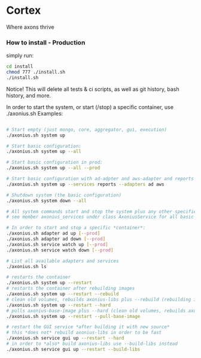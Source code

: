 # Cortex
Where axons thrive

### How to install - Production

simply run: 
```bash
cd install
chmod 777 ./install.sh
./install.sh 
```

Notice! This will delete all tests & ci scripts, as well as git history, bash history, and more.

In order to start the system, or start (/stop) a specific container, use ./axonius.sh
Examples:
```bash

# Start empty (just mongo, core, aggregator, gui, execution)
./axonius.sh system up

# Start basic configuration:
./axonius.sh system up --all

# Start basic configuration in prod:
./axonius.sh system up --all --prod

# Start basic configuration with ad-adpter and aws-adapter and reports plugin
./axonius.sh system up --services reports --adapters ad aws

# Shutdown system (the basic configuration)
./axonius.sh system down --all

# All system commands start and stop the system plus any other specified containers
# see member axonius_services under class AxoniusService for all basic system components

# In order to start and stop a specific *container*:
./axonius.sh adapter ad up [--prod]
./axonius.sh adapter ad down [--prod]
./axonius.sh service watch up [--prod]
./axonius.sh service watch down [--prod]

# List all available adapters and services
./axonius.sh ls

# restarts the container
./axonius.sh system up --restart
# restarts the container after rebuilding images
./axonius.sh system up --restart --rebuild
# clean old volumes, rebuilds axonius-libs plus --rebuild (rebuilding images)
./axonius.sh system up --restart --hard
# pulls axonius-base-image plus --hard (clean old volumes, rebuilds axonius-libs) plus --rebuild (rebuilding images) 
./axonius.sh system up --restart --pull-base-image

# restart the GUI service *after building it with new source*
# this *does not* rebuild axonius-libs in order to be fast
./axonius.sh service gui up --restart --hard
# in order to *also* build axonius-libs use --build-libs instead
./axonius.sh service gui up --restart --build-libs
```
